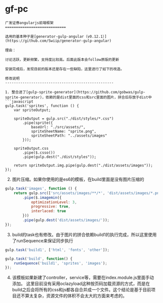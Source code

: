 # gf-pc

```
广发证券angularjs前端框架
============================

选用的基本种子是[generator-gulp-angular（v0.12.1）](https://github.com/Swiip/generator-gulp-angular)

理由：

讨论活跃，更新频繁，支持度比较高。后面此版本会follow原版的更新

安装完成后，发现目前的版本还是存在一些缺陷，这里进行了如下的改造。

修改说明
--------------------------------------------------

1. 整合进了[gulp-sprite-generator](https://github.com/gobwas/gulp-sprite-generator)，依赖的是dist里面的css和src里面的图片，拼合后存放于dist中
```javascript
gulp.task('sprites', function () {
    var spriteOutput;

    spriteOutput = gulp.src("./dist/styles/*.css")
        .pipe(sprite({
            baseUrl: "./src/assets/",
            spriteSheetName: "sprite.png",
            spriteSheetPath: "../assets/images"
        }));

    spriteOutput.css
        .pipe($.csso())
        .pipe(gulp.dest("./dist/styles"));

    return spriteOutput.img.pipe(gulp.dest("./dist/assets/images"));
});
```

2. 图片压缩。如果你使用的是es6的模板，在build里面是没有图片压缩的

```javascript
gulp.task('images', function () {
    return gulp.src(['src/assets/images/**/*', 'dist/assets/images/*.png'])
        .pipe($.imagemin({
            optimizationLevel: 3,
            progressive: true,
            interlaced: true
        }))
        .pipe(gulp.dest('dist/assets/images/'));
});
```

3. build的task也有修改。由于图片的拼合依赖build1的执行完成，所以这里使用了runSequence来保证同步执行

```javascript
gulp.task('build1', ['html', 'fonts', 'other']);

gulp.task('build', function() {
    runSequence('build1', 'sprites', 'images');
});
```

4. 该模板如果新建了controller，service等，需要在index.module.js里面手动添加。
这里目前没有采用oclazyload这种按页码加载资源的方式，而是在build之后会将所有的css和js都各自合并成一个文件。这个结论是基于目前项目还不算太复杂，资源文件的体积不会太大的方面来考虑的。
